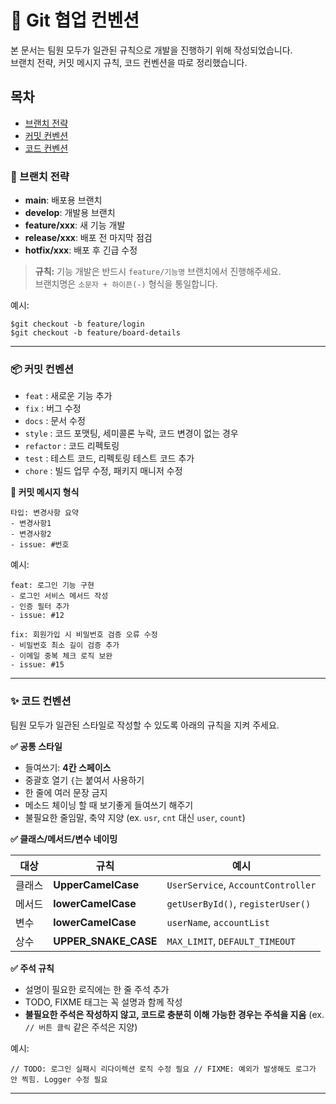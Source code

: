 # 📝 Git 협업 컨벤션

본 문서는 팀원 모두가 일관된 규칙으로 개발을 진행하기 위해 작성되었습니다.  
브랜치 전략, 커밋 메시지 규칙, 코드 컨벤션을 따로 정리했습니다.

## 목차

- [브랜치 전략](#-브랜치-전략)
- [커밋 컨벤션](#-커밋-컨벤션)
- [코드 컨벤션](#-코드-컨벤션)

### **🌳 브랜치 전략**

- **main**: 배포용 브랜치
- **develop**: 개발용 브랜치
- **feature/xxx**: 새 기능 개발
- **release/xxx**: 배포 전 마지막 점검
- **hotfix/xxx**: 배포 후 긴급 수정

> **규칙:** 기능 개발은 반드시 `feature/기능명` 브랜치에서 진행해주세요.  
> 브랜치명은 `소문자 + 하이픈(-)` 형식을 통일합니다.

예시:

```
$git checkout -b feature/login
$git checkout -b feature/board-details
```

---

### **📦 커밋 컨벤션**

- `feat` : 새로운 기능 추가
- `fix` : 버그 수정
- `docs` : 문서 수정
- `style` : 코드 포맷팅, 세미콜론 누락, 코드 변경이 없는 경우
- `refactor` : 코드 리펙토링
- `test` : 테스트 코드, 리펙토링 테스트 코드 추가
- `chore` : 빌드 업무 수정, 패키지 매니저 수정

**🧾 커밋 메시지 형식**

```
타입: 변경사항 요약
- 변경사항1
- 변경사항2
- issue: #번호
```

예시:

```
feat: 로그인 기능 구현
- 로그인 서비스 메서드 작성
- 인증 필터 추가
- issue: #12

fix: 회원가입 시 비밀번호 검증 오류 수정
- 비밀번호 최소 길이 검증 추가
- 이메일 중복 체크 로직 보완
- issue: #15
```

---

### **✨ 코드 컨벤션**

팀원 모두가 일관된 스타일로 작성할 수 있도록 아래의 규칙을 지켜 주세요.

**✅ 공통 스타일**

- 들여쓰기: **4칸 스페이스**
- 중괄호 열기 `{`는 붙여서 사용하기
- 한 줄에 여러 문장 금지
- 메소드 체이닝 할 때 보기좋게 들여쓰기 해주기
- 불필요한 줄임말, 축약 지양 (ex. `usr`, `cnt` 대신 `user`, `count`)

**✅ 클래스/메서드/변수 네이밍**

| **대상** | **규칙**             | **예시**                           |
| -------- | -------------------- | ---------------------------------- |
| 클래스   | **UpperCamelCase**   | `UserService`, `AccountController` |
| 메서드   | **lowerCamelCase**   | `getUserById()`, `registerUser()`  |
| 변수     | **lowerCamelCase**   | `userName`, `accountList`          |
| 상수     | **UPPER_SNAKE_CASE** | `MAX_LIMIT`, `DEFAULT_TIMEOUT`     |

**✅ 주석 규칙**

- 설명이 필요한 로직에는 한 줄 주석 추가
- TODO, FIXME 태그는 꼭 설명과 함께 작성
- **불필요한 주석은 작성하지 않고, 코드로 충분히 이해 가능한 경우는 주석을 지움** (ex. `// 버튼 클릭` 같은 주석은 지양)

예시:

`// TODO: 로그인 실패시 리다이렉션 로직 수정 필요
// FIXME: 예외가 발생해도 로그가 안 찍힘. Logger 수정 필요`

---
